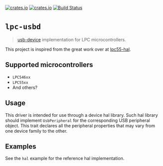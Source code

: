 [![crates.io](https://img.shields.io/crates/d/lpc-usbd.svg)](https://crates.io/crates/lpc-usbd)
[![crates.io](https://img.shields.io/crates/v/lpc-usbd.svg)](https://crates.io/crates/lpc-usbd)
[![Build Status](https://github.com/lpc-rs/lpc-usbd/actions/workflows/ci.yml/badge.svg)](https://github.com/lpc-rs/lpc-usbd/actions/workflows/ci.yml)

# `lpc-usbd`

> [usb-device](https://github.com/mvirkkunen/usb-device) implementation for LPC
microcontrollers.

This project is inspired from the great work over at [lpc55-hal](https://github.com/lpc55/lpc55-hal).

## Supported microcontrollers

* `LPC546xx`
* `LPC55xx`
* And others?

## Usage

This driver is intended for use through a device hal library.
Such hal library should implement `UsbPeripheral` for the corresponding USB peripheral object.
This trait declares all the peripheral properties that may vary from one device family to the other.

## Examples

See the `hal` example for the reference hal implementation.
